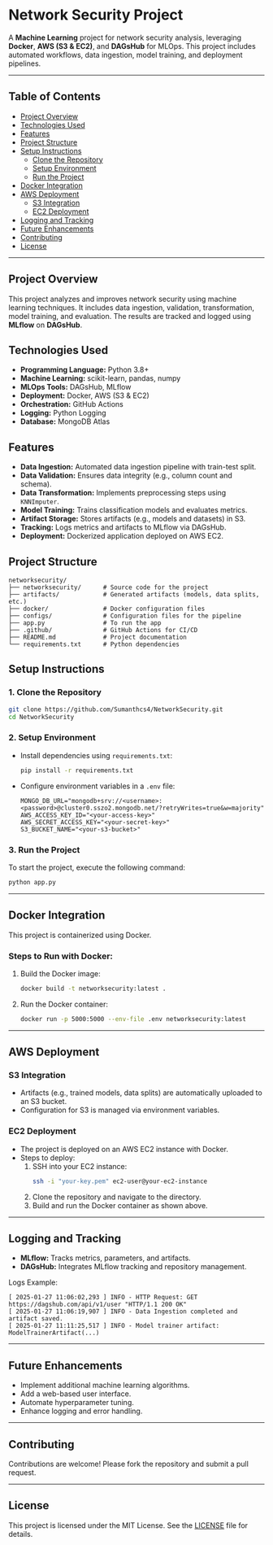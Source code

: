 # Network Security Project

A **Machine Learning** project for network security analysis, leveraging **Docker**, **AWS (S3 & EC2)**, and **DAGsHub** for MLOps. This project includes automated workflows, data ingestion, model training, and deployment pipelines.

---

## Table of Contents
- [Project Overview](#project-overview)
- [Technologies Used](#technologies-used)
- [Features](#features)
- [Project Structure](#project-structure)
- [Setup Instructions](#setup-instructions)
  - [Clone the Repository](#1-clone-the-repository)
  - [Setup Environment](#2-setup-environment)
  - [Run the Project](#3-run-the-project)
- [Docker Integration](#docker-integration)
- [AWS Deployment](#aws-deployment)
  - [S3 Integration](#s3-integration)
  - [EC2 Deployment](#ec2-deployment)
- [Logging and Tracking](#logging-and-tracking)
- [Future Enhancements](#future-enhancements)
- [Contributing](#contributing)
- [License](#license)

---

## Project Overview
This project analyzes and improves network security using machine learning techniques. It includes data ingestion, validation, transformation, model training, and evaluation. The results are tracked and logged using **MLflow** on **DAGsHub**.

## Technologies Used
- **Programming Language:** Python 3.8+
- **Machine Learning:** scikit-learn, pandas, numpy
- **MLOps Tools:** DAGsHub, MLflow
- **Deployment:** Docker, AWS (S3 & EC2)
- **Orchestration:** GitHub Actions
- **Logging:** Python Logging
- **Database:** MongoDB Atlas

## Features
- **Data Ingestion:** Automated data ingestion pipeline with train-test split.
- **Data Validation:** Ensures data integrity (e.g., column count and schema).
- **Data Transformation:** Implements preprocessing steps using `KNNImputer`.
- **Model Training:** Trains classification models and evaluates metrics.
- **Artifact Storage:** Stores artifacts (e.g., models and datasets) in S3.
- **Tracking:** Logs metrics and artifacts to MLflow via DAGsHub.
- **Deployment:** Dockerized application deployed on AWS EC2.

## Project Structure
```
networksecurity/
├── networksecurity/      # Source code for the project
├── artifacts/            # Generated artifacts (models, data splits, etc.)
├── docker/               # Docker configuration files
├── configs/              # Configuration files for the pipeline
├── app.py                # To run the app
├── .github/              # GitHub Actions for CI/CD
├── README.md             # Project documentation
└── requirements.txt      # Python dependencies
```

## Setup Instructions

### 1. Clone the Repository
```bash
git clone https://github.com/Sumanthcs4/NetworkSecurity.git
cd NetworkSecurity
```

### 2. Setup Environment
- Install dependencies using `requirements.txt`:
  ```bash
  pip install -r requirements.txt
  ```
- Configure environment variables in a `.env` file:
  ```env
  MONGO_DB_URL="mongodb+srv://<username>:<password>@cluster0.sszo2.mongodb.net/?retryWrites=true&w=majority"
  AWS_ACCESS_KEY_ID="<your-access-key>"
  AWS_SECRET_ACCESS_KEY="<your-secret-key>"
  S3_BUCKET_NAME="<your-s3-bucket>"
  ```

### 3. Run the Project
To start the project, execute the following command:
```bash
python app.py
```

---

## Docker Integration
This project is containerized using Docker.

### Steps to Run with Docker:
1. Build the Docker image:
   ```bash
   docker build -t networksecurity:latest .
   ```
2. Run the Docker container:
   ```bash
   docker run -p 5000:5000 --env-file .env networksecurity:latest
   ```

---

## AWS Deployment

### S3 Integration
- Artifacts (e.g., trained models, data splits) are automatically uploaded to an S3 bucket.
- Configuration for S3 is managed via environment variables.

### EC2 Deployment
- The project is deployed on an AWS EC2 instance with Docker.
- Steps to deploy:
  1. SSH into your EC2 instance:
     ```bash
     ssh -i "your-key.pem" ec2-user@your-ec2-instance
     ```
  2. Clone the repository and navigate to the directory.
  3. Build and run the Docker container as shown above.

---

## Logging and Tracking
- **MLflow:** Tracks metrics, parameters, and artifacts.
- **DAGsHub:** Integrates MLflow tracking and repository management.

Logs Example:
```
[ 2025-01-27 11:06:02,293 ] INFO - HTTP Request: GET https://dagshub.com/api/v1/user "HTTP/1.1 200 OK"
[ 2025-01-27 11:06:19,907 ] INFO - Data Ingestion completed and artifact saved.
[ 2025-01-27 11:11:25,517 ] INFO - Model trainer artifact: ModelTrainerArtifact(...)
```

---

## Future Enhancements
- Implement additional machine learning algorithms.
- Add a web-based user interface.
- Automate hyperparameter tuning.
- Enhance logging and error handling.

---

## Contributing
Contributions are welcome! Please fork the repository and submit a pull request.

---

## License
This project is licensed under the MIT License. See the [LICENSE](LICENSE) file for details.

